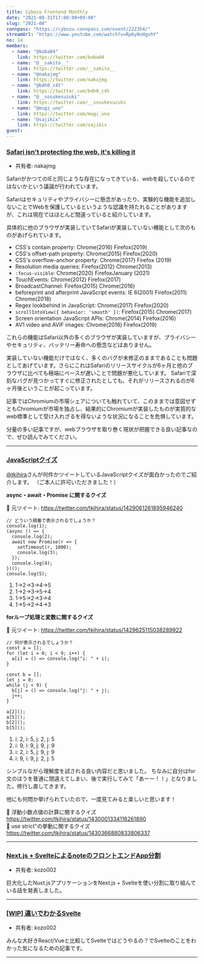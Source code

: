 ```yaml
---
title: Cybozu Frontend Monthly
date: "2021-08-31T17:00:00+09:00"
slug: "2021-08"
connpass: "https://cybozu.connpass.com/event/222354/"
streamUrl: "https://www.youtube.com/watch?v=Rp6yNsHgxhY"
no: 14
members:
  - name: "@koba04"
    link: https://twitter.com/koba04
  - name: "@__sakito__"
    link: https://twitter.com/__sakito__
  - name: "@nakajmg"
    link: https://twitter.com/nakajmg
  - name: "@b4h0_c4t"
    link: https://twitter.com/b4h0_c4t
  - name: "@__sosukesuzuki"
    link: https://twitter.com/__sosukesuzuki
  - name: "@mugi_uno"
    link: https://twitter.com/mugi_uno
  - name: "@sajikix"
    link: https://twitter.com/sajikix
guest:
---
```


### [Safari isn't protecting the web, it's killing it](https://httptoolkit.tech/blog/safari-is-killing-the-web/)

- 共有者: nakajmg

SafariがかつてのIEと同じような存在になってきている、webを殺しているのではないかという議論が行われています。

Safariはセキュリティやプライバシーに懸念があったり、実験的な機能を追加しないことでWebを保護しているというような認識を持たれることがありますが、これは現在ではほとんど間違っていると紹介しています。

具体的に他のブラウザが実装していてSafariが実装していない機能として次のものがあげられています。

- CSS's contain property: Chrome(2016) Firefox(2019)
- CSS's offset-path property: Chrome(2015) Firefox(2020)
- CSS's overflow-anchor property: Chrome(2017) Firefox (2019)
- Resolution media queries: Firefox(2012) Chrome(2013)
- `:focus-visible`: Chrome(2020) FirefoxJanuary (2021)
- TouchEvents: Chrome(2012) Firefox(2017)
- BroadcastChannel: Firefox(2015) Chrome(2016)
- beforeprint and afterprint JavaScript events: IE 6(2001) Firefox(2011) Chrome(2018)
- Regex lookbehind in JavaScript: Chrome(2017) Firefox(2020)
- `scrollIntoView({ behavior: 'smooth' })`: Firefox(2015) Chrome(2017)
- Screen orientation JavaScript APIs: Chrome(2014) Firefox(2016)
- AV1 video and AVIF images: Chrome(2018) Firefox(2019)

これらの機能はSafari以外の多くのブラウザが実装していますが、プライバシーやセキュリティ、バッテリー寿命への懸念などはありません。

実装していない機能だけではなく、多くのバグが未修正のままであることも問題としてあげています。さらにこれはSafariのリリースサイクルが6ヶ月と他のブラウザに比べても極端にペースが遅いことで問題が悪化しています。
Safariで深刻なバグが見つかってすぐに修正されたとしても、それがリリースされるのが6ヶ月後ということが起こっています。

記事ではChromiumの市場シェアについても触れていて、このままでは意図せずともChromiumが市場を独占し、結果的にChromiumが実装したものが実質的なweb標準として受け入れざるを得ないような状況になることを危惧しています。

分量の多い記事ですが、webブラウザを取り巻く現状が把握できる良い記事なので、ぜひ読んでみてください。

---

### [JavaScriptクイズ](https://twitter.com/tkihira/status/1429061261895946240)

[@tkihira](https://twitter.com/tkihira)さんが何件かツイートしているJavaScriptクイズが面白かったのでご紹介します。
（ご本人に許可いただきました！）

**async・await・Promise に関するクイズ**

🔗 元ツイート: https://twitter.com/tkihira/status/1429061261895946240

```
// どういう順番で表示されるでしょうか？
console.log(1);
(async () => {
  console.log(2);
  await new Promise(r => {
    setTimeout(r, 1000);
    console.log(3);
  });
  console.log(4);
})();
console.log(5);
```

1. 1→2→3→4→5
2. 1→2→3→5→4
3. 1→5→2→3→4
4. 1→5→2→4→3


**forループ処理と変数に関するクイズ**

🔗 元ツイート: https://twitter.com/tkihira/status/1429625115038289922

```
// 何が表示されるでしょうか？
const a = [];
for (let i = 0; i < 9; i++) {
  a[i] = () => console.log("i: " + i);
}

const b = [];
let j = 0;
while (j < 9) {
  b[j] = () => console.log("j: " + j);
  j++;
}

a[2]();
a[5]();
b[2]();
b[5]();
```

1. i: 2, i: 5, j: 2, j: 5
2. i: 9, i: 9, j: 9, j: 9
3. i: 2, i: 5, j: 9, j: 9
4. i: 9, i: 9, j: 2, j: 5


シンプルながら理解度を試される良い内容だと思いました。
ちなみに自分はfor文のほうを普通に間違えてしまい、後で実行してみて「あーー！！」となりました。修行し直してきます。

他にも何問か挙げられていたので、一度見てみると楽しいと思います！

🔗 浮動小数点値の計算に関するクイズ  
https://twitter.com/tkihira/status/1430001334116261890  
🔗 use strict"の挙動に関するクイズ  
https://twitter.com/tkihira/status/1430366880833806337  

---

### [Next.js + SvelteによるnoteのフロントエンドApp分割](https://note.jp/n/n7f757d7050f6)

- 共有者: kozo002

巨大化したNuxt.jsアプリケーションをNext.js + Svelteを使い分割に取り組んでいる話を発表しました。

---

### [[WIP] 違いでわかるSvelte](https://note.zochang.com/n/n09c112297fe4)

- 共有者: kozo002

みんな大好きReact/Vueと比較してSvelteではどうやるの？でSvelteのことをわかった気になるための記事です。

---
